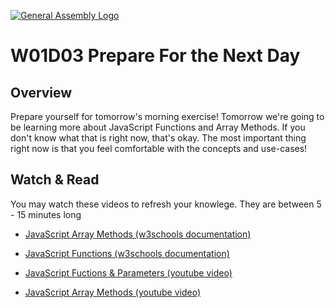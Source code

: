 [![General Assembly Logo](https://camo.githubusercontent.com/1a91b05b8f4d44b5bbfb83abac2b0996d8e26c92/687474703a2f2f692e696d6775722e636f6d2f6b6538555354712e706e67)](https://generalassemb.ly)

#  W01D03 Prepare For the Next Day

## Overview

Prepare yourself for tomorrow's morning exercise! Tomorrow we're going to be learning more about JavaScript Functions and Array Methods. If you don't know what that is right now, that's okay. The most important thing right now is that you feel comfortable with the concepts and use-cases!

## Watch & Read

You may watch these videos to refresh your knowlege. They are between 5 - 15 minutes long

- [JavaScript Array Methods (w3schools documentation)](https://www.w3schools.com/js/js_array_methods.asp)

- [JavaScript Functions (w3schools documentation)](https://www.w3schools.com/js/js_functions.asp)

- [JavaScript Fuctions & Parameters (youtube video)](https://www.youtube.com/watch?v=xjAu2Y2nJ34)

- [JavaScript Array Methods (youtube video)](https://www.youtube.com/watch?v=R8rmfD9Y5-c)